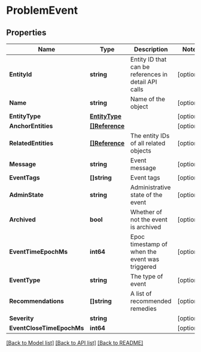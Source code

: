 # ProblemEvent

## Properties

Name | Type | Description | Notes
------------ | ------------- | ------------- | -------------
**EntityId** | **string** | Entity ID that can be references in detail API calls | [optional] 
**Name** | **string** | Name of the object | [optional] 
**EntityType** | [**EntityType**](EntityType.md) |  | [optional] 
**AnchorEntities** | [**[]Reference**](Reference.md) |  | [optional] 
**RelatedEntities** | [**[]Reference**](Reference.md) | The entity IDs of all related objects | [optional] 
**Message** | **string** | Event message | [optional] 
**EventTags** | **[]string** | Event tags | [optional] 
**AdminState** | **string** | Administrative state of the event | [optional] 
**Archived** | **bool** | Whether of not the event is archived | [optional] 
**EventTimeEpochMs** | **int64** | Epoc timestamp of when the event was triggered | [optional] 
**EventType** | **string** | The type of event | [optional] 
**Recommendations** | **[]string** | A list of recommended remedies | [optional] 
**Severity** | **string** |  | [optional] 
**EventCloseTimeEpochMs** | **int64** |  | [optional] 

[[Back to Model list]](../README.md#documentation-for-models) [[Back to API list]](../README.md#documentation-for-api-endpoints) [[Back to README]](../README.md)


